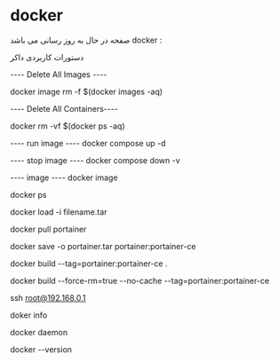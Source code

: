 # docker

صفحه در حال به روز رسانی می باشد
docker :

دستورات کاربردی داکر

----  Delete All Images  ----

docker image rm -f $(docker images -aq)


----  Delete All Containers----

docker rm -vf $(docker ps -aq)

---- run image ----
docker compose up -d

---- stop image ----
docker compose down -v

---- image ----
docker image

docker ps

docker load -i filename.tar

docker pull portainer

docker save -o portainer.tar portainer:portainer-ce

docker build --tag=portainer:portainer-ce . 

docker build --force-rm=true --no-cache --tag=portainer:portainer-ce

ssh root@192.168.0.1

doker info

docker daemon

docker --version
